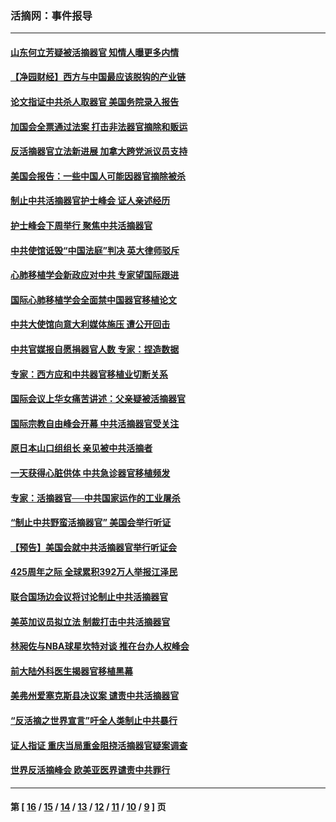 ### 活摘网：事件报导
---
#### [山东何立芳疑被活摘器官 知情人曝更多内情](../../pages/nf5877/n14047530.md?10010430) 
#### [【净园财经】西方与中国最应该脱钩的产业链](../../pages/nf5877/n14016113.md?10010430) 
#### [论文指证中共杀人取器官 美国务院录入报告](../../pages/nf5877/n13999890.md?10010430) 
#### [加国会全票通过法案 打击非法器官摘除和贩运](../../pages/nf5877/n13884924.md?10010430) 
#### [反活摘器官立法新进展 加拿大跨党派议员支持](../../pages/nf5877/n13876061.md?10010430) 
#### [美国会报告：一些中国人可能因器官摘除被杀](../../pages/nf5877/n13867964.md?10010430) 
#### [制止中共活摘器官护士峰会 证人亲述经历](../../pages/nf5877/n13859007.md?10010430) 
#### [护士峰会下周举行 聚焦中共活摘器官](../../pages/nf5877/n13855418.md?10010430) 
#### [中共使馆诋毁“中国法庭”判决 英大律师驳斥](../../pages/nf5877/n13833945.md?10010430) 
#### [心肺移植学会新政应对中共 专家望国际跟进](../../pages/nf5877/n13829043.md?10010430) 
#### [国际心肺移植学会全面禁中国器官移植论文](../../pages/nf5877/n13827785.md?10010430) 
#### [中共大使馆向意大利媒体施压 遭公开回击](../../pages/nf5877/n13826038.md?10010430) 
#### [中共官媒报自愿捐器官人数 专家：捏造数据](../../pages/nf5877/n13814130.md?10010430) 
#### [专家：西方应和中共器官移植业切断关系](../../pages/nf5877/n13772828.md?10010430) 
#### [国际会议上华女痛苦讲述：父亲疑被活摘器官](../../pages/nf5877/n13771583.md?10010430) 
#### [国际宗教自由峰会开幕 中共活摘器官受关注](../../pages/nf5877/n13769995.md?10010430) 
#### [原日本山口组组长 亲见被中共活摘者](../../pages/nf5877/n13767360.md?10010430) 
#### [一天获得心脏供体 中共急诊器官移植频发](../../pages/nf5877/n13764689.md?10010430) 
#### [专家：活摘器官──中共国家运作的工业屠杀](../../pages/nf5877/n13761178.md?10010430) 
#### [“制止中共野蛮活摘器官” 美国会举行听证](../../pages/nf5877/n13735831.md?10010430) 
#### [【预告】美国会就中共活摘器官举行听证会](../../pages/nf5877/n13732843.md?10010430) 
#### [425周年之际 全球累积392万人举报江泽民](../../pages/nf5877/n13719232.md?10010430) 
#### [联合国场边会议将讨论制止中共活摘器官](../../pages/nf5877/n13656361.md?10010430) 
#### [美英加议员拟立法 制裁打击中共活摘器官](../../pages/nf5877/n13430251.md?10010430) 
#### [林昶佐与NBA球星坎特对谈 推在台办人权峰会](../../pages/nf5877/n13414467.md?10010430) 
#### [前大陆外科医生揭器官移植黑幕](../../pages/nf5877/n13401416.md?10010430) 
#### [美弗州爱塞克斯县决议案 谴责中共活摘器官](../../pages/nf5877/n13320919.md?10010430) 
#### [“反活摘之世界宣言”吁全人类制止中共暴行](../../pages/nf5877/n13259730.md?10010430) 
#### [证人指证 重庆当局重金阻挠活摘器官疑案调查](../../pages/nf5877/n13259127.md?10010430) 
#### [世界反活摘峰会 欧美亚医界谴责中共罪行](../../pages/nf5877/n13253550.md?10010430) 

---
#### 第 [ [16](./16.md?10010430) / [15](./15.md?10010430) / [14](./14.md?10010430) / [13](./13.md?10010430) / [12](./12.md?10010430) / [11](./11.md?10010430) / [10](./10.md?10010430) / [9](./9.md?10010430) ] 页
